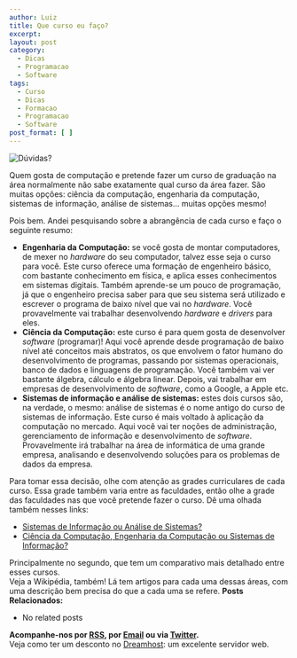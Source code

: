 ```yaml
---
author: Luiz
title: Que curso eu faço?
excerpt:
layout: post
category:
  - Dicas
  - Programacao
  - Software
tags:
  - Curso
  - Dicas
  - Formacao
  - Programacao
  - Software
post_format: [ ]
---
```

![Dúvidas?][1]

Quem gosta de computação e pretende fazer um curso de graduação na área normalmente não sabe exatamente qual curso da área fazer. São muitas opções: ciência da computação, engenharia da computação, sistemas de informação, análise de sistemas… muitas opções mesmo!

Pois bem. Andei pesquisando sobre a abrangência de cada curso e faço o seguinte resumo:

*   **Engenharia da Computação:** se você gosta de montar computadores, de mexer no *hardware* do seu computador, talvez esse seja o curso para você. Este curso oferece uma formação de engenheiro básico, com bastante conhecimento em física, e aplica esses conhecimentos em sistemas digitais. Também aprende-se um pouco de programação, já que o engenheiro precisa saber para que seu sistema será utilizado e escrever o programa de baixo nível que vai no *hardware*. Você provavelmente vai trabalhar desenvolvendo *hardware* e *drivers* para eles.
*   **Ciência da Computação:** este curso é para quem gosta de desenvolver *software* (programar)! Aqui você aprende desde programação de baixo nível até conceitos mais abstratos, os que envolvem o fator humano do desenvolvimento de programas, passando por sistemas operacionais, banco de dados e linguagens de programação. Você também vai ver bastante álgebra, cálculo e álgebra linear. Depois, vai trabalhar em empresas de desenvolvimento de *software*, como a Google, a Apple etc.
*   **Sistemas de informação e análise de sistemas:** estes dois cursos são, na verdade, o mesmo: análise de sistemas é o nome antigo do curso de sistemas de informação. Este curso é mais voltado à aplicação da computação no mercado. Aqui você vai ter noções de administração, gerenciamento de informação e desenvolvimento de *software*. Provavelmente irá trabalhar na área de informática de uma grande empresa, analisando e desenvolvendo soluções para os problemas de dados da empresa.

Para tomar essa decisão, olhe com atenção as grades curriculares de cada curso. Essa grade também varia entre as faculdades, então olhe a grade das faculdades nas que você pretende fazer o curso. Dê uma olhada também nesses links: 
*   [Sistemas de Informação ou Análise de Sistemas?][2]
*   [Ciência da Computação, Engenharia da Computação ou Sistemas de Informação?][3]

Principalmente no segundo, que tem um comparativo mais detalhado entre esses cursos.  
Veja a Wikipédia, também! Lá tem artigos para cada uma dessas áreas, com uma descrição bem precisa do que a cada uma se refere. 
**Posts Relacionados:** 
*   No related posts









**Acompanhe-nos por [ RSS][5], por [Email][6] ou via [Twitter][7].**  
Veja como ter um desconto no [Dreamhost][8]: um excelente servidor web.

 [1]: http://vidageek.net/wp-content/uploads/2008/01/duvidas.jpg
 [2]: http://www.icmc.sc.usp.br/~masiero/nomesist.htm
 [3]: http://www.infowester.com/col290804.php
 [4]: https://twitter.com/share
 [5]: http://feeds.feedburner.com/VidaGeek
 [6]: http://feedburner.google.com/fb/a/mailverify?uri=VidaGeek&loc=pt_BR
 [7]: http://twitter.com/blogvidageek
 [8]: http://vidageek.net/dreamhost/
